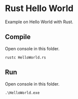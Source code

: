 # Rust Hello World

Example on Hello World with Rust.

## Compile

Open console in this folder.

`rustc HelloWorld.rs`

## Run

Open console in this folder.

`.\HelloWorld.exe`
